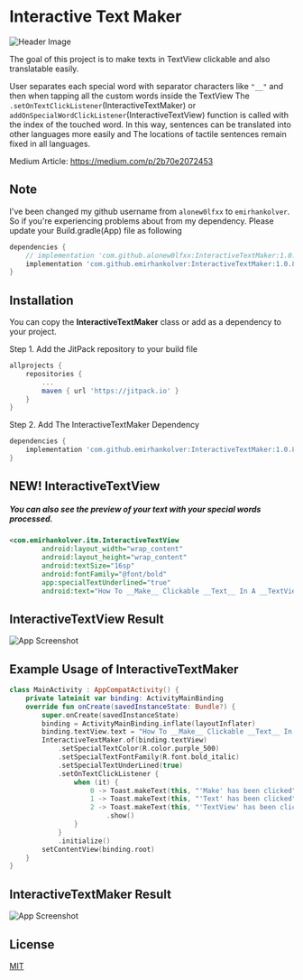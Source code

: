 # Interactive Text Maker

![Header Image](https://github.com/emirhankolver/InteractiveTextMaker/blob/master/screenshots/sc2.png?raw=true)

The goal of this project is to make texts in TextView clickable and also translatable easily.

User separates each special word with separator characters like `"__"`
and then when tapping all the custom words inside the TextView The `.setOnTextClickListener`(InteractiveTextMaker) or 
`addOnSpecialWordClickListener`(InteractiveTextView) function is called with the index of the touched word. 
In this way, sentences can be translated into other languages more easily and The locations of tactile sentences
remain fixed in all languages.

Medium Article: https://medium.com/p/2b70e2072453


## Note
I've been changed my github username from ``alonew0lfxx`` to ``emirhankolver``.
So if you're experiencing problems about from my dependency. 
Please update your Build.gradle(App) file as following

```gradle
dependencies {
    // implementation 'com.github.alonew0lfxx:InteractiveTextMaker:1.0.8' Uses old username
    implementation 'com.github.emirhankolver:InteractiveTextMaker:1.0.8'
}
```

## Installation

You can copy the **InteractiveTextMaker** class or add as a dependency to your project.

Step 1. Add the JitPack repository to your build file

```gradle
allprojects {
	repositories {
		...
		maven { url 'https://jitpack.io' }
	}
}
```

Step 2. Add The InteractiveTextMaker Dependency

```gradle
dependencies {
    implementation 'com.github.emirhankolver:InteractiveTextMaker:1.0.8'
}
```


## NEW! InteractiveTextView
##### You can also see the preview of your text with your special words processed.

```xml
<com.emirhankolver.itm.InteractiveTextView
        android:layout_width="wrap_content"
        android:layout_height="wrap_content"
        android:textSize="16sp"
        android:fontFamily="@font/bold"
        app:specialTextUnderlined="true"
        android:text="How To __Make__ Clickable __Text__ In A __TextView__?" />
```

## InteractiveTextView Result
![App Screenshot](https://github.com/emirhankolver/InteractiveTextMaker/blob/master/screenshots/sc3.png?raw=true)


## Example Usage of InteractiveTextMaker

```kotlin
class MainActivity : AppCompatActivity() {
    private lateinit var binding: ActivityMainBinding
    override fun onCreate(savedInstanceState: Bundle?) {
        super.onCreate(savedInstanceState)
        binding = ActivityMainBinding.inflate(layoutInflater)
        binding.textView.text = "How To __Make__ Clickable __Text__ In A __TextView__?"
        InteractiveTextMaker.of(binding.textView)
            .setSpecialTextColor(R.color.purple_500)
            .setSpecialTextFontFamily(R.font.bold_italic)
            .setSpecialTextUnderLined(true)
            .setOnTextClickListener {
                when (it) {
                    0 -> Toast.makeText(this, "'Make' has been clicked", Toast.LENGTH_SHORT).show()
                    1 -> Toast.makeText(this, "'Text' has been clicked", Toast.LENGTH_SHORT).show()
                    2 -> Toast.makeText(this, "'TextView' has been clicked", Toast.LENGTH_SHORT)
                        .show()
                }
            }
            .initialize()
        setContentView(binding.root)
    }
}
```

## InteractiveTextMaker Result
![App Screenshot](https://github.com/emirhankolver/InteractiveTextMaker/blob/master/screenshots/sc1.png?raw=true)

## License

[MIT](https://choosealicense.com/licenses/mit/)


